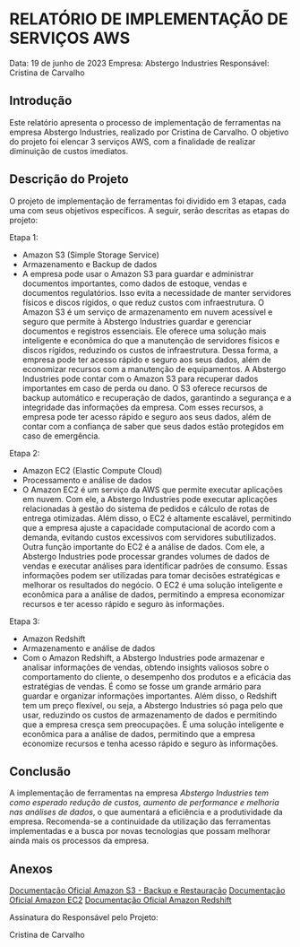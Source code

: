 # RELATÓRIO DE IMPLEMENTAÇÃO DE SERVIÇOS AWS

Data: 19 de junho de 2023
Empresa: Abstergo Industries 
Responsável: Cristina de Carvalho

## Introdução
Este relatório apresenta o processo de implementação de ferramentas na empresa Abstergo Industries, realizado por Cristina de Carvalho. O objetivo do projeto foi elencar 3 serviços AWS, com a finalidade de realizar diminuição de custos imediatos.

## Descrição do Projeto
O projeto de implementação de ferramentas foi dividido em 3 etapas, cada uma com seus objetivos específicos. A seguir, serão descritas as etapas do projeto:

Etapa 1: 
- Amazon S3 (Simple Storage Service)
- Armazenamento e Backup de dados
- A empresa pode usar o Amazon S3 para guardar e administrar documentos importantes, como dados de estoque, vendas e documentos regulatórios. Isso evita a necessidade de manter servidores físicos e discos rígidos, o que reduz custos com infraestrutura. O Amazon S3 é um serviço de armazenamento em nuvem acessível e seguro que permite à Abstergo Industries guardar e gerenciar documentos e registros essenciais. Ele oferece uma solução mais inteligente e econômica do que a manutenção de servidores físicos e discos rígidos, reduzindo os custos de infraestrutura. Dessa forma, a empresa pode ter acesso rápido e seguro aos seus dados, além de economizar recursos com a manutenção de equipamentos. A Abstergo Industries pode contar com o Amazon S3 para recuperar dados importantes em caso de perda ou dano. O S3 oferece recursos de backup automático e recuperação de dados, garantindo a segurança e a integridade das informações da empresa. Com esses recursos, a empresa pode ter acesso rápido e seguro aos seus dados, além de contar com a confiança de saber que seus dados estão protegidos em caso de emergência.

Etapa 2: 
- Amazon EC2 (Elastic Compute Cloud)
- Processamento e análise de dados
- O Amazon EC2 é um serviço da AWS que permite executar aplicações em nuvem. Com ele, a Abstergo Industries pode executar aplicações relacionadas à gestão do sistema de pedidos e cálculo de rotas de entrega otimizadas. Além disso, o EC2 é altamente escalável, permitindo que a empresa ajuste a capacidade computacional de acordo com a demanda, evitando custos excessivos com servidores subutilizados. Outra função importante do EC2 é a análise de dados. Com ele, a Abstergo Industries pode processar grandes volumes de dados de vendas e executar análises para identificar padrões de consumo. Essas informações podem ser utilizadas para tomar decisões estratégicas e melhorar os resultados do negócio. O EC2 é uma solução inteligente e econômica para a análise de dados, permitindo a empresa economizar recursos e ter acesso rápido e seguro às informações.

Etapa 3: 
- Amazon Redshift
- Armazenamento e análise de dados
- Com o Amazon Redshift, a Abstergo Industries pode armazenar e analisar informações de vendas, obtendo insights valiosos sobre o comportamento do cliente, o desempenho dos produtos e a eficácia das estratégias de vendas. É como se fosse um grande armário para guardar e organizar informações importantes. Além disso, o Redshift tem um preço flexível, ou seja, a Abstergo Industries só paga pelo que usar, reduzindo os custos de armazenamento de dados e permitindo que a empresa cresça sem preocupações. É uma solução inteligente e econômica para a análise de dados, permitindo que a empresa economize recursos e tenha acesso rápido e seguro às informações.

## Conclusão
A implementação de ferramentas na empresa *Abstergo Industries tem como esperado redução de custos, aumento de performance e melhoria nas análises de dados*, o que aumentará a eficiência e a produtividade da empresa. Recomenda-se a continuidade da utilização das ferramentas implementadas e a busca por novas tecnologias que possam melhorar ainda mais os processos da empresa.

## Anexos
[Documentação Oficial Amazon S3 - Backup e Restauração](https://docs.aws.amazon.com/pt_br/AmazonS3/latest/userguide/backup.html)
[Documentação Oficial Amazon EC2](https://docs.aws.amazon.com/pt_br/ec2/index.html)
[Documentação Oficial Amazon Redshift](https://docs.aws.amazon.com/pt_br/redshift/index.html)

Assinatura do Responsável pelo Projeto:

Cristina de Carvalho